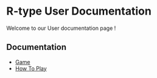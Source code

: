 # R-type User Documentation

Welcome to our User documentation page !

## Documentation

- [Game](Game.md "Learn more about the game")
- [How To Play](HowToPlay.md "Learn more about the gameplay")